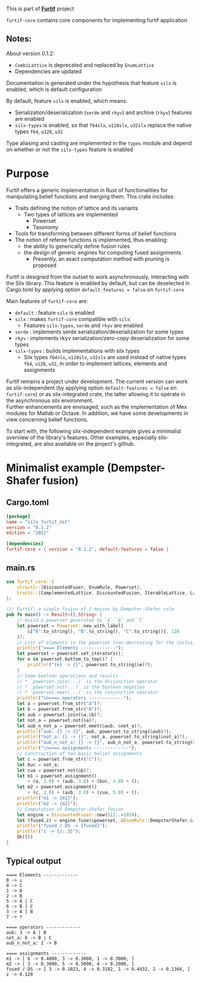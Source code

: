 This is part of [**Furtif**](https://crates.io/crates/furtif) project  

`furtif-core` contains core components for implementing furtif application  

## Notes:
About version 0.1.2: 
* `CombiLattice` is deprecated and replaced by `EnumLattice`
* Dependencies are updated  

Documentation is generated under the hypothesis that feature `silx` is enabled, which is default configuration  

By default, feature `silx` is enabled, which means:
* Serialization/deserialization (`serde` and `rkyv`) and archive (`rkyv`) features are enabled
* `silx-types` is enabled, so that `f64slx`, `u128slx`, `u32slx` replace the native types `f64`, `u128`, `u32`  

Type aliasing and casting are implemented in the `types` module and depend on whether or not the `silx-types` feature is enabled

# Purpose
Furtif offers a generic implementation in Rust of functionalities for manipulating belief functions and merging them. 
This crate includes:
* Traits defining the notion of lattice and its variants
  * Two types of lattices are implemented
    * Powerset
    * Taxonomy
* Tools for transforming between different forms of belief functions
* The notion of referee functions is implemented, thus enabling:
  * the ability to generically define fusion rules
  * the design of generic engines for computing fused assignments
    * Presently, an exact computation method with pruning is proposed  

Furtif is designed from the outset to work asynchronously, interacting with the Silx library.
This feature is enabled by default, but can be deselected in Cargo.toml by applying option `default-features = false` on `furtif-core`  

Main features of `furtif-core` are:
* `default` : feature `silx` is enabled
* `silx` : makes `furtif-core` compatible with `silx`:
  * Features `silx-types`, `serde` and `rkyv` are enabled
* `serde` : implements serde serialization/deserialization for some types
* `rkyv` : implements rkyv serialization/zero-copy deserialization for some types
* `silx-types` : builds implementations with silx types
  * Silx types `f64slx`, `u128slx`, `u32slx` are used instead of native types `f64`, `u128`, `u32`, in order to implement lattices, elements and assignments  

Furtif remains a project under development. 
The current version can work as silx-independent (by applying option `default-features = false` on `furtif-core`) or as silx-integrated crate, the latter allowing it to operate in the asynchronous silx environment.  
Further enhancements are envisaged, such as the implementation of Mex modules for Matlab or Octave. 
In addition, we have some developments in view concerning belief functions.  

To start with, the following silx-independent example gives a minimalist overview of the library's features.
Other examples, especially  silx-integrated, are also available on the project's github.

# Minimalist example (Dempster-Shafer fusion)
## Cargo.toml
```toml
[package]
name = "silx_furtif_dst"
version = "0.1.2"
edition = "2021"

[dependencies]
furtif-core = { version = "0.1.2", default-features = false }
```
## main.rs
```rust
use furtif_core::{
    structs::{DiscountedFuser, EnumRule, Powerset},
    traits::{ComplementedLattice, DiscountedFusion, IterableLattice, Lattice},
};

/// Furtif: a simple fusion of 2 masses by Dempster-Shafer rule 
pub fn main() -> Result<(),String> {
    // build a powerset generated by `A` `B` and `C`
    let powerset = Powerset::new_with_label(
        &["A".to_string(), "B".to_string(), "C".to_string()], 128
    )?;
    // List of elements in the powerset (non-decreasing for the inclusion ordering)
    println!("==== Elements -------------");
    let powerset = powerset.set_iterators();
    for e in powerset.bottom_to_top()? {
        println!("{e} -> {}", powerset.to_string(&e)?);
    }
    // Some boolean operations and results
    // * `powerset.join(...)` is the disjunction operator
    // * `powerset.not(...)` is the boolean negation
    // * `powerset.meet(...)` is the conjunction operator
    println!("\n==== operators -------------");
    let a = powerset.from_str("A")?;
    let b = powerset.from_str("B")?;
    let aub = powerset.join(&a,&b)?;
    let not_a = powerset.not(&a)?;
    let aub_n_not_a = powerset.meet(&aub, &not_a)?;
    println!("aub: {} -> {}", aub, powerset.to_string(&aub)?);
    println!("not_a: {} -> {}", not_a, powerset.to_string(&not_a)?);
    println!("aub_n_not_a: {} -> {}", aub_n_not_a, powerset.to_string(&aub_n_not_a)?);
    println!("\n==== assignments -------------");
    // Construction of two basic belief assignments
    let c = powerset.from_str("C")?;
    let buc = not_a;
    let cua = powerset.not(&b)?;
    let m1 = powerset.assignment()
        + (a, 3.0) + (aub, 3.0) + (buc, 4.0) + ();
    let m2 = powerset.assignment()
        + (c, 2.0) + (aub, 3.0) + (cua, 5.0) + ();
    println!("m1 -> {m1}");
    println!("m2 -> {m2}");
    // Computation of Dempster-Shafer fusion
    let engine = DiscountedFuser::new(512..=1024);
    let (fused,z) = engine.fuse(&powerset, &EnumRule::DempsterShafer,&[&m1,&m2])?;
    println!("fused / DS -> {fused}");
    println!("z -> {z:.3}");
    Ok(())
}
```
## Typical output
```
==== Elements -------------
0 -> ⊥
4 -> C
1 -> A
2 -> B
5 -> A | C
6 -> B | C
3 -> A | B
7 -> ⊤

==== operators -------------
aub: 3 -> A | B
not_a: 6 -> B | C
aub_n_not_a: 2 -> B

==== assignments -------------
m1 -> [ 6 -> 0.4000, 3 -> 0.3000, 1 -> 0.3000, ]
m2 -> [ 3 -> 0.3000, 5 -> 0.5000, 4 -> 0.2000, ]
fused / DS -> [ 3 -> 0.1023, 4 -> 0.3182, 1 -> 0.4432, 2 -> 0.1364, ]
z -> 0.120
```
